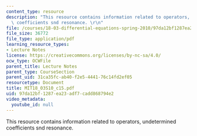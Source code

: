 ```yaml
---
content_type: resource
description: "This resource contains information related to operators, undetermined\
  \ coefficients snd resonance. \r\n"
file: /courses/18-03-differential-equations-spring-2010/97da12bf1287ea23adf7cadd868794e2_MIT18_03S10_c15.pdf
file_size: 36772
file_type: application/pdf
learning_resource_types:
- Lecture Notes
license: https://creativecommons.org/licenses/by-nc-sa/4.0/
ocw_type: OCWFile
parent_title: Lecture Notes
parent_type: CourseSection
parent_uid: 31ca35fc-ab40-f2e5-4441-76c14fd2ef05
resourcetype: Document
title: MIT18_03S10_c15.pdf
uid: 97da12bf-1287-ea23-adf7-cadd868794e2
video_metadata:
  youtube_id: null
---
```

This resource contains information related to operators, undetermined coefficients snd resonance. 

